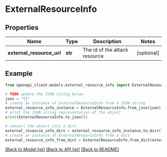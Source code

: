 # ExternalResourceInfo


## Properties

Name | Type | Description | Notes
------------ | ------------- | ------------- | -------------
**external_resource_url** | **str** | The id of the attack resource | [optional] 

## Example

```python
from openapi_client.models.external_resource_info import ExternalResourceInfo

# TODO update the JSON string below
json = "{}"
# create an instance of ExternalResourceInfo from a JSON string
external_resource_info_instance = ExternalResourceInfo.from_json(json)
# print the JSON string representation of the object
print(ExternalResourceInfo.to_json())

# convert the object into a dict
external_resource_info_dict = external_resource_info_instance.to_dict()
# create an instance of ExternalResourceInfo from a dict
external_resource_info_from_dict = ExternalResourceInfo.from_dict(external_resource_info_dict)
```
[[Back to Model list]](../README.md#documentation-for-models) [[Back to API list]](../README.md#documentation-for-api-endpoints) [[Back to README]](../README.md)


